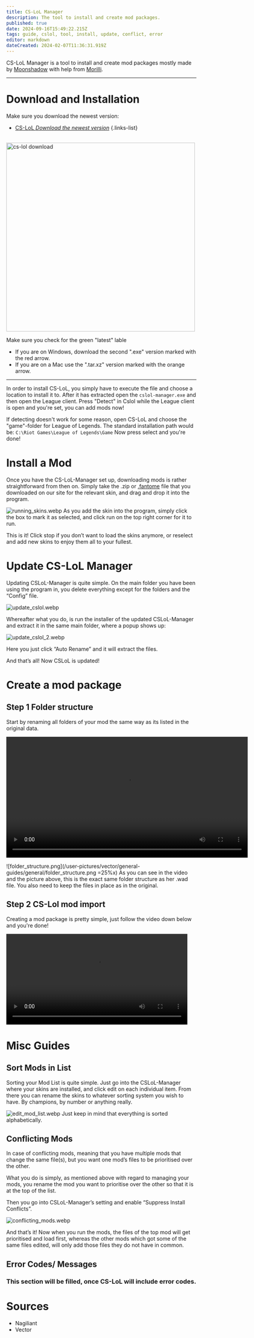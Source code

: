 ```yaml
---
title: CS-LoL Manager
description: The tool to install and create mod packages.
published: true
date: 2024-09-16T15:49:22.215Z
tags: guide, cslol, tool, install, update, conflict, error
editor: markdown
dateCreated: 2024-02-07T11:36:31.919Z
---
```


CS-LoL Manager is a tool to install and create mod packages mostly made by [Moonshadow](https://github.com/moonshadow565) with help from [Morilli](https://github.com/Morilli).

---

# Download and Installation
Make sure you download the newest version:
- [CS-LoL *Download the newest version*](https://github.com/LeagueToolkit/cslol-manager/releases)
{.links-list}

<br>
<img src="/csloldownload.png" alt="cs-lol download" style="height: 500px" />

Make sure you check for the green "latest" lable
- If you are on Windows, download the second ".exe" version marked with the red arrow.
- If you are on a Mac use the ".tar.xz" version marked with the orange arrow.

---

In order to install CS-LoL, you simply have to execute the file and choose a location to install it to. After it has extracted open the `cslol-manager.exe` and then open the League client.
Press "Detect" in Cslol while the League client is open and you're set, you can add mods now!

If detecting doesn't work for some reason, open CS-LoL and choose the "game"-folder for League of Legends. 
The standard installation path would be: 
`C:\Riot Games\League of Legends\Game`
Now press select and you're done!

# Install a Mod
Once you have the CS-LoL-Manager set up, downloading mods is rather straightforward from then on. Simply take the .zip or [.fantome](/specific-guide/filetypes#fantome) file that you downloaded on our site for the relevant skin, and drag and drop it into the program.

![running_skins.webp](/user-pictures/vector/new-post-guide/running_skins.webp)
As you add the skin into the program, simply click the box to mark it as selected, and click run on the top right corner for it to run.

This is it! Click stop if you don’t want to load the skins anymore, or reselect and add new skins to enjoy them all to your fullest. 

# Update CS-LoL Manager

Updating CSLoL-Manager is quite simple.
On the main folder you have been using the program in, you delete everything except for the folders and the “Config” file.

![update_cslol.webp](/user-pictures/vector/new-post-guide/update_cslol.webp)

Whereafter what you do, is run the installer of the updated CSLoL-Manager and extract it in the same main folder, where a popup shows up:

![update_cslol_2.webp](/user-pictures/vector/new-post-guide/update_cslol_2.webp)

Here you just click “Auto Rename” and it will extract the files. 

 

And that’s all! Now CSLoL is updated! 
# Create a mod package
## Step 1 Folder structure

Start by renaming all folders of your mod the same way as its listed in the original data. 

<video width="640" height="auto" controls>
  <source src="/user-pictures/vector/general-guides/videos/cslolmakemod_fiels.mp4" type="video/mp4">
</video>

![folder_structure.png](/user-pictures/vector/general-guides/general/folder_structure.png =25%x)
As you can see in the video and the picture above, this is the exact same folder structure as her .wad file. You also need to keep the files in place as in the original.

## Step 2 CS-Lol mod import
Creating a mod package is pretty simple, just follow the video down below and you're done!

<video width="480" height="auto" controls>
  <source src="/user-pictures/vector/general-guides/videos/cslolmakemod_creating.mp4" type="video/mp4">
</video>

# Misc Guides
## Sort Mods in List
Sorting your Mod List is quite simple. Just go into the CSLoL-Manager where your skins are installed, and click edit on each individual item.
From there you can rename the skins to whatever sorting system you wish to have. By champions, by number or anything really. 

![edit_mod_list.webp](/user-pictures/vector/new-post-guide/edit_mod_list.webp)
Just keep in mind that everything is sorted alphabetically.

## Conflicting Mods
In case of conflicting mods, meaning that you have multiple mods that change the same file(s), but you want one mod’s files to be prioritised over the other.

What you do is simply, as mentioned above with regard to managing your mods, you rename the mod you want to prioritise over the other so that it is at the top of the list.

Then you go into CSLoL-Manager’s setting and enable “Suppress Install Conflicts”.

![conflicting_mods.webp](/user-pictures/vector/new-post-guide/conflicting_mods.webp)

And that’s it! Now when you run the mods, the files of the top mod will get prioritised and load first, whereas the other mods which got some of the same files edited, will only add those files they do not have in common. 

## Error Codes/ Messages
### This section will be filled, once CS-LoL will include error codes.

# Sources

- Nagiliant
- Vector